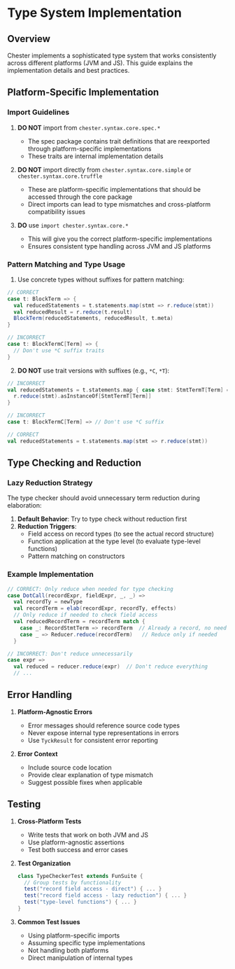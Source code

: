 # Type System Implementation

## Overview

Chester implements a sophisticated type system that works consistently across different platforms (JVM and JS). This guide explains the implementation details and best practices.

## Platform-Specific Implementation

### Import Guidelines

1. **DO NOT** import from `chester.syntax.core.spec.*`
   - The spec package contains trait definitions that are reexported through platform-specific implementations
   - These traits are internal implementation details

2. **DO NOT** import directly from `chester.syntax.core.simple` or `chester.syntax.core.truffle`
   - These are platform-specific implementations that should be accessed through the core package
   - Direct imports can lead to type mismatches and cross-platform compatibility issues

3. **DO** use `import chester.syntax.core.*`
   - This will give you the correct platform-specific implementations
   - Ensures consistent type handling across JVM and JS platforms

### Pattern Matching and Type Usage

1. Use concrete types without suffixes for pattern matching:
```scala
// CORRECT
case t: BlockTerm => {
  val reducedStatements = t.statements.map(stmt => r.reduce(stmt))
  val reducedResult = r.reduce(t.result)
  BlockTerm(reducedStatements, reducedResult, t.meta)
}

// INCORRECT
case t: BlockTermC[Term] => {
  // Don't use *C suffix traits
}
```

2. **DO NOT** use trait versions with suffixes (e.g., `*C`, `*T`):
```scala
// INCORRECT
val reducedStatements = t.statements.map { case stmt: StmtTermT[Term] =>
  r.reduce(stmt).asInstanceOf[StmtTermT[Term]]
}

// INCORRECT
case t: BlockTermC[Term] => // Don't use *C suffix

// CORRECT
val reducedStatements = t.statements.map(stmt => r.reduce(stmt))
```

## Type Checking and Reduction

### Lazy Reduction Strategy

The type checker should avoid unnecessary term reduction during elaboration:

1. **Default Behavior**: Try to type check without reduction first
2. **Reduction Triggers**:
   - Field access on record types (to see the actual record structure)
   - Function application at the type level (to evaluate type-level functions)
   - Pattern matching on constructors

### Example Implementation

```scala
// CORRECT: Only reduce when needed for type checking
case DotCall(recordExpr, fieldExpr, _, _) =>
  val recordTy = newType
  val recordTerm = elab(recordExpr, recordTy, effects)
  // Only reduce if needed to check field access
  val reducedRecordTerm = recordTerm match {
    case _: RecordStmtTerm => recordTerm  // Already a record, no need to reduce
    case _ => Reducer.reduce(recordTerm)   // Reduce only if needed
  }

// INCORRECT: Don't reduce unnecessarily
case expr =>
  val reduced = reducer.reduce(expr)  // Don't reduce everything
  // ...
```

## Error Handling

1. **Platform-Agnostic Errors**
   - Error messages should reference source code types
   - Never expose internal type representations in errors
   - Use `TyckResult` for consistent error reporting

2. **Error Context**
   - Include source code location
   - Provide clear explanation of type mismatch
   - Suggest possible fixes when applicable

## Testing

1. **Cross-Platform Tests**
   - Write tests that work on both JVM and JS
   - Use platform-agnostic assertions
   - Test both success and error cases

2. **Test Organization**
   ```scala
   class TypeCheckerTest extends FunSuite {
     // Group tests by functionality
     test("record field access - direct") { ... }
     test("record field access - lazy reduction") { ... }
     test("type-level functions") { ... }
   }
   ```

3. **Common Test Issues**
   - Using platform-specific imports
   - Assuming specific type implementations
   - Not handling both platforms
   - Direct manipulation of internal types
